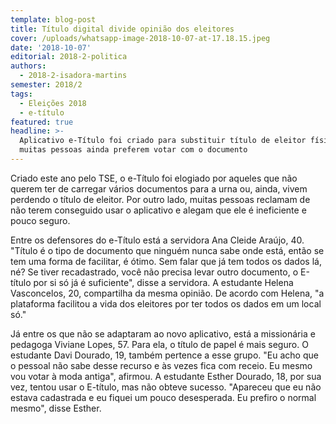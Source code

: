```yaml
---
template: blog-post
title: Título digital divide opinião dos eleitores
cover: /uploads/whatsapp-image-2018-10-07-at-17.18.15.jpeg
date: '2018-10-07'
editorial: 2018-2-politica
authors:
  - 2018-2-isadora-martins
semester: 2018/2
tags:
  - Eleições 2018
  - e-título
featured: true
headline: >-
  Aplicativo e-Título foi criado para substituir título de eleitor físico, mas
  muitas pessoas ainda preferem votar com o documento
---
```

Criado este ano pelo TSE, o e-Título foi elogiado por aqueles que não querem ter de carregar vários documentos para a urna ou, ainda, vivem perdendo o título de eleitor. Por outro lado, muitas pessoas reclamam de não terem conseguido usar o aplicativo e alegam que ele é ineficiente e pouco seguro.

Entre os defensores do e-Título está a servidora Ana Cleide Araújo, 40. "Título é o tipo de documento que ninguém nunca sabe onde está, então se tem uma forma de facilitar, é ótimo. Sem falar que já tem todos os dados lá, né? Se tiver recadastrado, você não precisa levar outro documento, o E-título por si só já é suficiente", disse a servidora. A estudante Helena Vasconcelos, 20, compartilha da mesma opinião. De acordo com Helena, "a plataforma facilitou a vida dos eleitores por ter todos os dados em um local só."

Já entre os que não se adaptaram ao novo aplicativo, está a missionária e pedagoga Viviane Lopes, 57. Para ela, o título de papel é mais seguro. O estudante Davi Dourado, 19, também pertence a esse grupo. "Eu acho que o pessoal não sabe desse recurso e às vezes fica com receio. Eu mesmo vou votar à moda antiga", afirmou. A estudante Esther Dourado, 18, por sua vez, tentou usar o E-título, mas não obteve sucesso. "Apareceu que eu não estava cadastrada e eu fiquei um pouco desesperada. Eu prefiro o normal mesmo", disse Esther.
